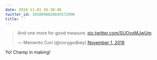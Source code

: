 ```yaml
---
date: 2018-11-01 16:38:46
twitter_id: 1058096028845572096
title: ''
---
```


<blockquote class="twitter-tweet"><p lang="en" dir="ltr">And one more for good measure. <a href="https://t.co/SUOvoMJwUm">pic.twitter.com/SUOvoMJwUm</a></p>&mdash; Memento Cori (@corygodbey) <a href="https://twitter.com/corygodbey/status/1058087471324581889?ref_src=twsrc%5Etfw">November 1, 2018</a></blockquote>
<script async src="https://platform.twitter.com/widgets.js" charset="utf-8"></script>

Yo! Champ in making!
